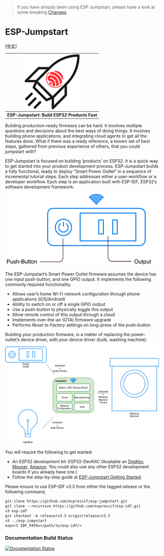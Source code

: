 > If you have already been using ESP Jumpstart, please have a look at some breaking [Changes](CHANGES.md).

# ESP-Jumpstart

[[中文]](./README_cn.md)

| [![Cover Page]](https://docs.espressif.com/projects/esp-jumpstart/en/latest/index.html) |
|:--------------------------:|
| **ESP-Jumpstart: Build ESP32 Products Fast** |

Building production-ready firmware can be hard. It involves multiple questions and decisions about the best ways of doing things. It involves building phone applications, and integrating cloud agents to get all the features done. What if there was a ready reference, a known set of best steps, gathered from previous experience of others, that you could jumpstart with?

ESP-Jumpstart is focused on building ’products’ on ESP32. It is a quick-way to get started into your product development process. ESP-Jumpstart builds a fully functional, ready to deploy “Smart Power Outlet” in a sequence of incremental tutorial steps. Each step addresses either a user-workflow or a developer workflow. Each step is an application built with ESP-IDF, ESP32’s software development framework.

![Smart Power Outlet]

The ESP-Jumpstart’s Smart Power Outlet firmware assumes the device has one input push-button, and one GPIO output. It implements the following commonly required functionality.

-   Allows user’s home Wi-Fi network configuration through phone applications (iOS/Android)
-   Ability to switch on or off a single GPIO output
-   Use a push-button to physically toggle this output
-   Allow remote control of this output through a cloud
-   Implements over-the-air (OTA) firmware upgrade
-   Performs *Reset to Factory* settings on long-press of the push-button

Building your production firmware, is a matter of replacing the power-outlet’s device driver, with your device driver (bulb, washing machine).

![Jumpstart Applicability]

You will require the following to get started:

-   An ESP32 development kit: ESP32-DevKitC (Available on [DigiKey](https://www.digikey.com/?_ga=2.24343738.1493252097.1552534720-1988497184.1552534720), [Mouser](https://www.mouser.com/_/?Keyword=ESP32-DevKitC), [Amazon](https://www.amazon.com/s?k=esp32-devkitc&crid=34ZPSBVQ3ZVZK&sprefix=esp32-devt%2Caps%2C738&ref=nb_sb_ss_i_1_9). You could also use any other ESP32 development boards if you already have one.)
-   Follow the step-by-step guide at [ESP-Jumpstart Getting Started](https://docs.espressif.com/projects/esp-jumpstart/en/latest/index.html).

Please ensure to use ESP-IDF v3.3 from either the tagged release or the following command,
```
git clone https://github.com/espressif/esp-jumpstart.git
git clone --recursive https://github.com/espressif/esp-idf.git
cd esp-idf
git checkout -b release/v3.3 origin/release/v3.3
cd ../esp-jumpstart
export IDF_PATH=</path/to/esp-idf/>
```

### Documentation Build Status

[![Documentation Status](https://readthedocs.com/projects/espressif-esp-jumpstart/badge/?version=latest)](https://docs.espressif.com/projects/esp-jumpstart/en/latest/)

  [Smart Power Outlet]: docs/_static/jumpstart-outlet.png
  [Jumpstart Applicability]: docs/_static/jumpstart-outlet-blocks.png
  [Cover Page]: docs/_static/cover_page.svg
